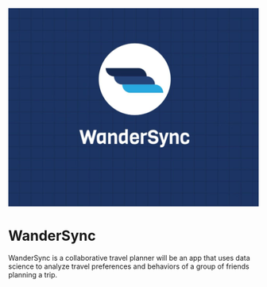 <img src="/static/WanderSync.jpeg">

# WanderSync

WanderSync is a collaborative travel planner will be an app that uses data science to analyze travel preferences and behaviors of a group of friends planning a trip.
